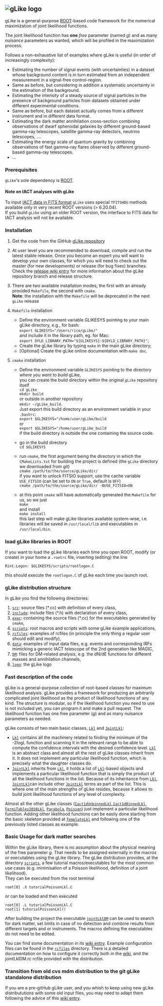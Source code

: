 ![gLike logo](https://github.com/javierrico/gLike/raw/master/logo/gLike_logo_small.png "gLike logo")
------------------------------------------------------------------------------------------------

gLike is a general-purpose [ROOT](root.cern.ch)-based code framework for the numerical maximization of joint likelihood functions.

The joint likelihood function has **one** *free* parameter (named _g_) and as many *nuisance* parameters as wanted, which will be profiled in the  maximization process. 

Follows a non-exhaustive list of examples where gLike is useful (in order of increasingly complexity):

 - Estimating the number of signal events (with uncertainties) in a dataset whose background content is in turn estimated from an independent measurement in a signal-free control-region.
 - Same as before, but considering in addition a systematic uncertainty in the estimation of the background. 
 - Estimating the intensity of a steady source of signal particles in the presence of background particles from datasets obtained under different experimental conditions.
 - Same as before, but each dataset actually comes from a different instrument and in different data format.
 - Estimating the dark matter annihilation cross-section combining observations of dwarf spheroidal galaxies by different ground-based gamma-ray telescopes, satellite gamma-ray detectors, neutrino telescopes, ....
 - Estimating the energy scale of quantum gravity by combining observations of fast gamma-ray flares observed by different ground-based gamma-ray telescopes.
 - ...
 
### Prerequisites
`gLike`'s sole dependency is [ROOT](https://root.cern.ch). 

#### Note on IACT analyses with gLike 
To input [IACT data in FITS format](https://github.com/javierrico/gLike/wiki/Data-format-for-analysis-of-IACT-data#fits-format) `gLike` uses special `TFITSHDU` methods available only in very recent ROOT versions (> 6.20.04).     
If you build `gLike` using an older ROOT version, the interface to FITS data for IACT analysis will not be available.

### Installation
1. Get the code from the GitHub [gLike repository](https://github.com/javierrico/gLike)

2. At user level you are recommended to download, compile and run the latest stable release. Once you become an expert you will want to develop your own classes, for which you will need to check out the master (for new developments) or release (for bug fixes) branches. Check the [release wiki entry](https://github.com/javierrico/gLike/wiki/Branch-releases-log) for more information about the gLike repository branch and release structure.

3. There are two available installation modes, the first with an already provided `Makefile`, the second with `cmake`.    
**Note**: the installation with the `Makefile` will be deprecated in the next `gLike` release

4. `Makefile` installation
    - Define the environment variable GLIKESYS pointing to your main gLike directory, e.g., for bash:    
    `export GLIKESYS="/Users/rico/gLike/"`    
    and include it in the library path, eg. for Mac:    
    `export DYLD_LIBRARY_PATH="${GLIKESYS}:${DYLD_LIBRARY_PATH}"`;
    - Create the gLike library by typing `make` in the main gLike directory;
    -  [Optional] Create the gLike online documentation with `make doc`. 

5. `cmake` installation
    - Define the environment variable `GLIKESYS` pointing to the directory _where you want to build_ gLike,    
      you can create the build directory within the original `gLike` repository itself    
      `cd gLike`   
      `mkdir build`     
      or outside in another repository    
      `mkdir ~/gLike_build`.    
      Just export this build directory as an environment variable in your `.bashrc`:     
      `export $GLIKESYS="/home/user/gLike/build`    
      or    
      `export $GLIKESYS="/home/user/gLike_build`   
      if the build directory is outside the one containing the source code.   

    - go in the build directory      
      `cd $GLIKESYS`   
    - run `cmake`, the first argument being the directory in which the `CMakeLists.txt` for building the project is defined 
      (the `gLike` directory we downloaded from git)     
      `cmake /path/to/the/source/gLike/dir/`    
      if you want to unlock FITSIO support, use the cache variable `USE_FITSIO` (can be set to `ON` or `True`, default is `OFF`)    
      `cmake /path/to/the/source/gLike/dir/ -DUSE_FITSIO=ON`    
    - at this point `cmake` will have automatically generated the `Makefile` for us, so we just    
      `make`         
      and install    
      `make install`    
      this last step will make gLike libraries available system-wise, i.e. libraries will be saved in `/usr/local/lib` and executables in `/usr/local/bin`.

### load gLike libraries in ROOT
If you want to load the gLike libraries each time you open ROOT, modify (or create) in your home a `.rootrc` file, inserting (editing) the line
```
Rint.Logon: $GLIKESYS/scripts/rootlogon.C
```
this should execute the `rootlogon.C` of gLike each time you launch root.


### gLike distribution structure
In gLike you find the following directories:
1. [`src`](https://github.com/javierrico/gLike/tree/master/src): source files (*.cc) with definition of every class,
2. [`include`](https://github.com/javierrico/gLike/tree/master/include): include files (*.h) with declaration of every class,
3. [`exec`](https://github.com/javierrico/gLike/tree/master/exec): containing the source files (*.cc) for the executables generated by `cmake`,
4. [`scripts`](https://github.com/javierrico/gLike/tree/master/scripts): root macros and scripts with some gLike example applications,
5. [`rcfiles`](https://github.com/javierrico/gLike/tree/master/rcfiles): examples of rcfiles (in principle the only thing a regular user should edit and modify),
6. [`data`](https://github.com/javierrico/gLike/tree/master/data): examples of input data files, e.g. events and corresponding IRFs mimicking a generic IACT telescope of the 2nd generation like MAGIC,
7. [`DM`](https://github.com/javierrico/gLike/tree/master/DM): files for DM-related analysis, e.g. the dN/dE functions for different masses and annihilation channels,
8. [`logo`](https://github.com/javierrico/gLike/tree/master/logo): the gLike logo

### Fast description of the code
 gLike is a general-purpose collection of root-based classes for maximum likelihood analysis. gLike provides a framework for producing an arbitrarily complicated joint likelihood as the product of likelihood functions of any kind. The structure is modular, so if the likelihood function you need to use is not included yet, you can program it and make a pull request. The likelihood function has one free parameter (_g_) and as many nuisance parameters as needed.
 
gLike consists of two main basic classes, [`Lkl`](https://github.com/javierrico/gLike/blob/master/include/Lkl.h)
      and [`JointLkl`](https://github.com/javierrico/gLike/blob/master/include/JointLkl.h):
-  [`Lkl`](https://github.com/javierrico/gLike/blob/master/include/Lkl.h) contains all the machinery related to finding the minimum of the -2logL function and scanning it in the relevant range to be able to compute the confidence intervals with the desired confidence level. [`Lkl`](https://github.com/javierrico/gLike/blob/master/include/Lkl.h) is an abstract class and almost all the rest of gLike classes inherit from it. It does not implement any particular likelihood function, which is precisely what the daughter classes do.
- [`JointLkl`](https://github.com/javierrico/gLike/blob/master/include/JointLkl.h) inherits from [`Lkl`](https://github.com/javierrico/gLike/blob/master/include/Lkl.h), it holds a list of [`Lkl`](https://github.com/javierrico/gLike/blob/master/include/Lkl.h)-based objects and implements a particular likelihood function that is simply the product of all the likelihood functions in the list. Because of its inheritance from [`Lkl`](https://github.com/javierrico/gLike/blob/master/include/Lkl.h), [`JointLkl`](https://github.com/javierrico/gLike/blob/master/include/JointLkl.h)can include other [`JointLkl`](https://github.com/javierrico/gLike/blob/master/include/JointLkl.h) terms as part of the list. This is where one of the main strengths of gLike resides, because it allows to build joint likelihood functions of any level of complexity. 
 
 Almost all the other gLike classes ([`Iact1dUnbinnedLkl`](https://github.com/javierrico/gLike/blob/master/include/Iact1dUnbinnedLkl.h),[`Iact1dBinnedLkl`](https://github.com/javierrico/gLike/blob/master/include/Iact1dBinnedLkl.h), [`FermiTables2016Lkl`](https://github.com/javierrico/gLike/blob/master/include/FermiTables2016Lkl.h),  [`Parabola`](https://github.com/javierrico/gLike/blob/master/include/Parabola.h), [`Poisson`](https://github.com/javierrico/gLike/blob/master/include/PoissonLkl.h)) just implement a particular likelihood function. Adding other likelihood functions can be easily done starting from the basic skeleton provided at [`TemplateLkl`](https://github.com/javierrico/gLike/blob/master/include/TemplateLkl.h) and following one of the previously listed classes as example.

### Basic Usage for dark matter searches
Within the gLike library, there is no assumption about the physical meaning of the free parameter _g_. That needs to be assigned externally in the macros or executables using the gLike library.
The gLike distribution provides, at the directory [`scripts`](https://github.com/javierrico/gLike/tree/master/scripts), a few tutorial macros/executables for the most common use cases (e.g. minimisation of a Poisson likelihood, definition of a joint likelihood).    
They can be executed from the root terminal
```
root[0] .X tutorialPoissonLkl.C
```
or can be loaded and then executed
```
root[0] .L tutorialPoissonLkl.C
root[1] tutorialPoissonLkl()
```

After building the project the executable [`jointLklDM`](https://github.com/javierrico/gLike/blob/master/scripts/jointLklDM.C) can be used to search for dark matter, set limits in case of no detection and combine results from different targets and or instruments. 
The macros defining the executables do not need to be edited. 

You can find some documentation in its [wiki entry](https://github.com/javierrico/gLike/wiki/jointLklDM.C).
Example configuration files can be found in the [`rcfiles`](https://github.com/javierrico/gLike/tree/master/rcfiles) directory. 
There is a detailed documentation on how to configure it correctly both in the [wiki](https://github.com/javierrico/gLike/wiki/rc-files-for-jointLklDM.C), and the jointLklDM.rc rcfile provided with the distribution. 

### Transition from old cvs mdm distribution to the git gLike standalone distribution

If you are a pre-gitHub gLike user, and you whish to keep using new gLike distribututions with some old input files, you may need to adapt them following the advice of this [wiki entry](https://github.com/javierrico/gLike/wiki/Transition-from-old-cvs-mdm-distribution-to-the-git-gLike-standalone-distribution).
